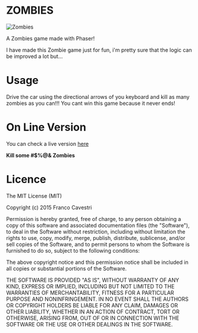 ZOMBIES
=================================

![Zombies](http://codenatic.com/blog/wp-content/uploads/2015/02/zombies-766x510.png "Original Zombie Game!")

A Zombies game made with Phaser!

I have made this Zombie game just for fun, i'm pretty sure that the logic can be improved a lot but...

Usage
=====

Drive the car using the directional arrows of you keyboard and kill as many zombies as you can!!!
You cant win this game because it never ends!

On Line Version
=============

You can check a live version [here](http://codenatic.com/projects/zombies/)

**Kill some #$%@& Zombies**

Licence
=======

The MIT License (MIT)

Copyright (c) 2015 Franco Cavestri

Permission is hereby granted, free of charge, to any person obtaining a copy
of this software and associated documentation files (the "Software"), to deal
in the Software without restriction, including without limitation the rights
to use, copy, modify, merge, publish, distribute, sublicense, and/or sell
copies of the Software, and to permit persons to whom the Software is
furnished to do so, subject to the following conditions:

The above copyright notice and this permission notice shall be included in all
copies or substantial portions of the Software.

THE SOFTWARE IS PROVIDED "AS IS", WITHOUT WARRANTY OF ANY KIND, EXPRESS OR
IMPLIED, INCLUDING BUT NOT LIMITED TO THE WARRANTIES OF MERCHANTABILITY,
FITNESS FOR A PARTICULAR PURPOSE AND NONINFRINGEMENT. IN NO EVENT SHALL THE
AUTHORS OR COPYRIGHT HOLDERS BE LIABLE FOR ANY CLAIM, DAMAGES OR OTHER
LIABILITY, WHETHER IN AN ACTION OF CONTRACT, TORT OR OTHERWISE, ARISING FROM,
OUT OF OR IN CONNECTION WITH THE SOFTWARE OR THE USE OR OTHER DEALINGS IN THE
SOFTWARE.
